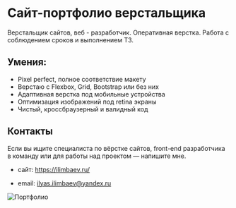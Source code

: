 # Сайт-портфолио верстальщика

Верстальщик сайтов, веб - разработчик. Оперативная верстка. Работа с соблюдением сроков и выполнением ТЗ.

## Умения:

- Pixel perfect, полное соответствие макету
- Верстаю с Flexbox, Grid, Bootstrap или без них
- Адаптивная верстка под мобильные устройства
- Оптимизация изображений под retina экраны
- Чистый, кроссбраузерный и валидный код

## Контакты

Если вы ищите специалиста по вёрстке сайтов, front-end разработчика в команду или для работы над проектом — напишите мне.

- сайт: https://ilimbaev.ru/

- email: ilyas.ilimbaev@yandex.ru

![Портфолио](https://ilimbaev.ru/img/images/centerImg.png)
